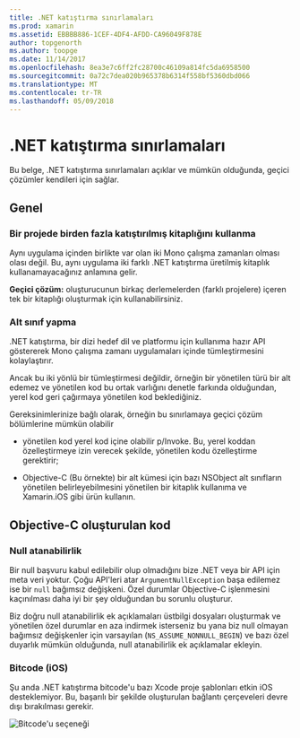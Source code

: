 ```yaml
---
title: .NET katıştırma sınırlamaları
ms.prod: xamarin
ms.assetid: EBBBB886-1CEF-4DF4-AFDD-CA96049F878E
author: topgenorth
ms.author: toopge
ms.date: 11/14/2017
ms.openlocfilehash: 8ea3e7c6ff2fc28700c46109a814fc5da6958500
ms.sourcegitcommit: 0a72c7dea020b965378b6314f558bf5360dbd066
ms.translationtype: MT
ms.contentlocale: tr-TR
ms.lasthandoff: 05/09/2018
---
```

# <a name="net-embedding-limitations"></a>.NET katıştırma sınırlamaları

Bu belge, .NET katıştırma sınırlamaları açıklar ve mümkün olduğunda, geçici çözümler kendileri için sağlar.

## <a name="general"></a>Genel

### <a name="use-more-than-one-embedded-library-in-a-project"></a>Bir projede birden fazla katıştırılmış kitaplığını kullanma

Aynı uygulama içinden birlikte var olan iki Mono çalışma zamanları olması olası değil. Bu, aynı uygulama iki farklı .NET katıştırma üretilmiş kitaplık kullanamayacağınız anlamına gelir.

**Geçici çözüm:** oluşturucunun birkaç derlemelerden (farklı projelere) içeren tek bir kitaplığı oluşturmak için kullanabilirsiniz.

### <a name="subclassing"></a>Alt sınıf yapma

.NET katıştırma, bir dizi hedef dil ve platformu için kullanıma hazır API göstererek Mono çalışma zamanı uygulamaları içinde tümleştirmesini kolaylaştırır.

Ancak bu iki yönlü bir tümleştirmesi değildir, örneğin bir yönetilen türü bir alt edemez ve yönetilen kod bu ortak varlığını denetle farkında olduğundan, yerel kod geri çağırmaya yönetilen kod beklediğiniz.

Gereksinimlerinize bağlı olarak, örneğin bu sınırlamaya geçici çözüm bölümlerine mümkün olabilir

* yönetilen kod yerel kod içine olabilir p/Invoke. Bu, yerel koddan özelleştirmeye izin verecek şekilde, yönetilen kodu özelleştirme gerektirir;

* Objective-C (Bu örnekte) bir alt kümesi için bazı NSObject alt sınıfların yönetilen belirleyebilmesini yönetilen bir kitaplık kullanıma ve Xamarin.iOS gibi ürün kullanın.

## <a name="objective-c-generated-code"></a>Objective-C oluşturulan kod

### <a name="nullability"></a>Null atanabilirlik

Bir null başvuru kabul edilebilir olup olmadığını bize .NET veya bir API için meta veri yoktur. Çoğu API'leri atar `ArgumentNullException` başa edilemez ise bir `null` bağımsız değişkeni. Özel durumlar Objective-C işlenmesini kaçınılması daha iyi bir şey olduğundan bu sorunlu oluşturur.

Biz doğru null atanabilirlik ek açıklamaları üstbilgi dosyaları oluşturmak ve yönetilen özel durumlar en aza indirmek isterseniz bu yana biz null olmayan bağımsız değişkenler için varsayılan (`NS_ASSUME_NONNULL_BEGIN`) ve bazı özel duyarlık mümkün olduğunda, null atanabilirlik ek açıklamalar ekleyin.

### <a name="bitcode-ios"></a>Bitcode (iOS)

Şu anda .NET katıştırma bitcode'u bazı Xcode proje şablonları etkin iOS desteklemiyor. Bu, başarılı bir şekilde oluşturulan bağlantı çerçeveleri devre dışı bırakılması gerekir.

![Bitcode'u seçeneği](images/ios-bitcode-option.png)
